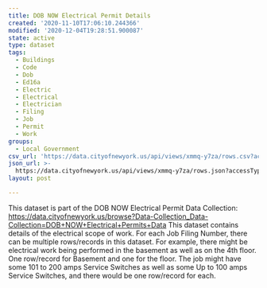 ```yaml
---
title: DOB NOW Electrical Permit Details
created: '2020-11-10T17:06:10.244366'
modified: '2020-12-04T19:28:51.900087'
state: active
type: dataset
tags:
  - Buildings
  - Code
  - Dob
  - Ed16a
  - Electric
  - Electrical
  - Electrician
  - Filing
  - Job
  - Permit
  - Work
groups:
  - Local Government
csv_url: 'https://data.cityofnewyork.us/api/views/xmmq-y7za/rows.csv?accessType=DOWNLOAD'
json_url: >-
  https://data.cityofnewyork.us/api/views/xmmq-y7za/rows.json?accessType=DOWNLOAD
layout: post

---
```

This dataset is part of the DOB NOW Electrical Permit Data Collection: https://data.cityofnewyork.us/browse?Data-Collection_Data-Collection=DOB+NOW+Electrical+Permits+Data 
This dataset contains details of the electrical scope of work. For each Job Filing Number, there can be multiple rows/records in this dataset. For example, there might be electrical work being performed in the basement as well as on the 4th floor. One row/record for Basement and one for the floor. The job might have some 101 to 200 amps Service Switches as well as some Up to 100 amps Service Switches, and there would be one row/record for each.

